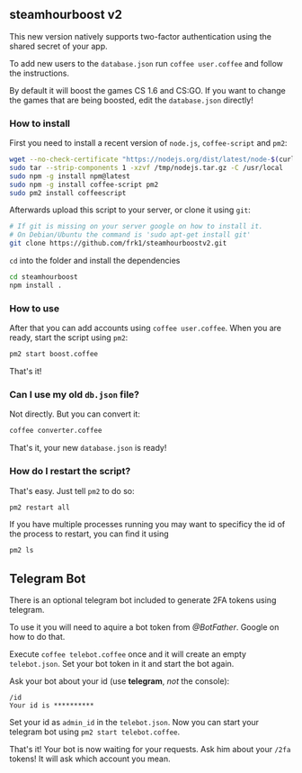 ## steamhourboost v2

This new version natively supports two-factor authentication using the shared secret of your app.

To add new users to the `database.json` run `coffee user.coffee` and follow the instructions.

By default it will boost the games CS 1.6 and CS:GO. If you want to change the games that are being boosted, edit the `database.json` directly!

### How to install
First you need to install a recent version of `node.js`, `coffee-script` and `pm2`:

```bash
wget --no-check-certificate "https://nodejs.org/dist/latest/node-$(curl -L 'nodejs.org/dist/index.tab' | sed -n '2p' | awk '{ print $1 }')-linux-x64.tar.gz" -O /tmp/nodejs.tar.gz
sudo tar --strip-components 1 -xzvf /tmp/nodejs.tar.gz -C /usr/local
sudo npm -g install npm@latest
sudo npm -g install coffee-script pm2
sudo pm2 install coffeescript
```

Afterwards upload this script to your server, or clone it using `git`:

```bash
# If git is missing on your server google on how to install it.
# On Debian/Ubuntu the command is 'sudo apt-get install git'
git clone https://github.com/frk1/steamhourboostv2.git
```

`cd` into the folder and install the dependencies

```bash
cd steamhourboost
npm install .
```

### How to use

After that you can add accounts using `coffee user.coffee`. When you are ready, start the script using `pm2`:

```bash
pm2 start boost.coffee
```

That's it!

### Can I use my old `db.json` file?

Not directly. But you can convert it:

```bash
coffee converter.coffee
```

That's it, your new `database.json` is ready!

### How do I restart the script?

That's easy. Just tell `pm2` to do so:

```bash
pm2 restart all
```

If you have multiple processes running you may want to specificy the id of the process to restart, you can find it using

```bash
pm2 ls
```

## Telegram Bot

There is an optional telegram bot included to generate 2FA tokens using telegram.

To use it you will need to aquire a bot token from *@BotFather*. Google on how to do that.

Execute `coffee telebot.coffee` once and it will create an empty `telebot.json`. Set your bot token in it and start the bot again.

Ask your bot about your id (use **telegram**, _not_ the console):

```
/id
Your id is **********
```

Set your id as `admin_id` in the `telebot.json`. Now you can start your telegram bot using `pm2 start telebot.coffee`.

That's it! Your bot is now waiting for your requests. Ask him about your `/2fa` tokens! It will ask which account you mean.
